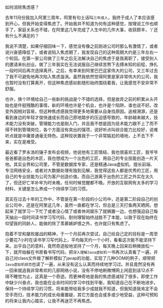 如何消除焦虑感？

去年11月份我加入阿里三周年，阿里有句土话叫`三年成人`，我终于成人了本应该感到开心，但我开始变得焦虑了。开始我并不知道为何有这种感觉，按理说工作也顺手了，家庭关系也不错，在阿里这几年完成了人生中的几件大事，收获颇丰，丫还有什么不满足的？

我说不清楚，如果仔细回味一下，感觉没有像之前刚进公司时那么有激情了，或者说兴奋感降低了，或者说陷入焦虑期了，我发现自己的这种周期大约是三年左右一个轮回。在第一家公司做了三年之后无法解决自己的焦虑于是我离职了，接受别人的邀请来杭创业。做了三年我实在无法说服自己继续苦熬下去搏未知的前程，挣扎一段时间后再次选择离开。之后，有幸来到阿里巴巴这家伟大的公司，又三年过去了我不可避免地再次陷入焦虑漩涡。虽然我依然觉得阿里是家非常伟大的公司，我也暂时没有打算离开，但这种焦虑感如影随形始终围绕着我，让我感觉不安非常不舒服。 

也许，换个环境给自己一些新的挑战是个不错的选择，但是放弃之前的积累从头开始也是件挺残酷的事情，新的环境也许是个机会，也许是个陷阱，谁也说不好。改变外因相对容易，但这种焦虑感我觉得更多地需要从自身找原因。追根溯源，还是看到身边的年轻才俊快速成长而自己原地踏步的压迫感导致的，年龄越来越大，技术能力没有突破，管理能力也是刚入门，并且我不想是因为技术能力跟不上了而不得不转到管理岗位，各个方面没有突出的强项，说好听点叫综合能力比较好，说难听点就是中庸普通毫无特色。这种现状置我于一个非常尴尬的境地，上不去下不来，实在是难受。

最近看了罗永浩的锤子发布会视频，他说他有工匠情结，我也很喜欢工匠，我爷爷爸爸都是出色的木匠，我也想成为一个出色的工匠，用自己的专业技能创造一片天地。其实业界和公司里，不管是数据库专家，还是精通Java虚拟机、擅长前端、专注网络安全，或者对大数据处理有独到见解，我觉得这些人都是优秀的工匠，用自己的专业技能为公司为客户创造价值。而自己游离于出色的工匠之外实在太久了，但还好亡羊补牢为时未晚，任何时候觉醒都不晚。开放的互联网有太多的学习材料，关键是怎么养成一个持续学习的习惯。

其实在过去十年的工作中，不管是在第一阶段的小公司中，还是第二阶段自己的创业公司中，还是在阿里这几年，虽然一直都在学习，但总是三天打鱼两天晒网，想起来了就学习一下忙了或者没心情了或者休闲娱乐了就搁置一边，也想强迫自己每天抽出一段时间读书学习写代码，耐何理智始终战胜不了本能，以致于现在始终在仰望我的同龄人，能做的除了羡慕嫉妒恨之外，也许就只有焦虑了。

抱着不甘和屡败屡战的精神，于一个月前再次尝试，自己给自己定的目标是一周至少要花7小时在读书学习写代码上，平均每天约一个小时，看看这次能不能坚持下来。出乎自己的意料，竟然奇迹般地坚持了一个月，每天晚上回来后稍微放松一下，就开始躲在书房看书写代码，把`深入理解Java虚拟机`一书再次认真看了一遍，并自己对class文件做了解析模拟了javap的功能，实现了几种OOM的例子，顺带把`Java虚拟机规范`也读了一遍，从来没有这么认真而持续地学习过。并且竟然没有再一回来就追我非常希欢的几部网络小说，没有不停地刷微博网上闲逛到该12点不得不睡觉为止，这真是一个奇迹。而更神奇地是我的焦虑感减轻了很多，即使工作中缺少兴奋点，我也能在业余时间的学习中找到平衡，我知道自己在不断地进步。保持一个持续学习的习惯，将来能带给我多少成就我不知道，但我知道我肯定不会空手而归，技术能力的成长毋庸置疑，其它方面也会或多或少地受益，这种可预知的将来让我内心踏实，让我不再迷茫不再焦虑。